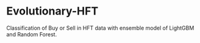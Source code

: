 # Evolutionary-HFT
Classification of Buy or Sell in HFT data with ensemble model of LightGBM and Random Forest.

